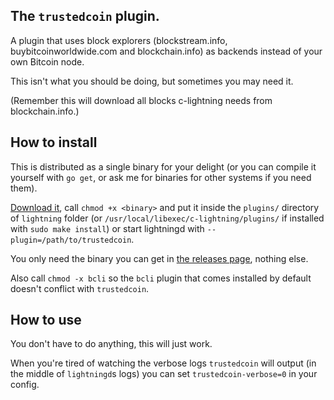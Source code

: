 ## The `trustedcoin` plugin.

A plugin that uses block explorers (blockstream.info, buybitcoinworldwide.com and blockchain.info) as backends instead of your own Bitcoin node.

This isn't what you should be doing, but sometimes you may need it.

(Remember this will download all blocks c-lightning needs from blockchain.info.)

## How to install

This is distributed as a single binary for your delight (or you can compile it yourself with `go get`, or ask me for binaries for other systems if you need them).

[Download it](https://github.com/fiatjaf/lightningd-gjson-rpc/releases), call `chmod +x <binary>` and put it inside the `plugins/` directory of `lightning` folder (or `/usr/local/libexec/c-lightning/plugins/` if installed with `sudo make install`) or start lightningd with `--plugin=/path/to/trustedcoin`.

You only need the binary you can get in [the releases page](https://github.com/fiatjaf/lightningd-gjson-rpc/releases), nothing else.

Also call `chmod -x bcli` so the `bcli` plugin that comes installed by default doesn't conflict with `trustedcoin`.

## How to use

You don't have to do anything, this will just work.

When you're tired of watching the verbose logs `trustedcoin` will output (in the middle of `lightningd`s logs) you can set `trustedcoin-verbose=0` in your config.
